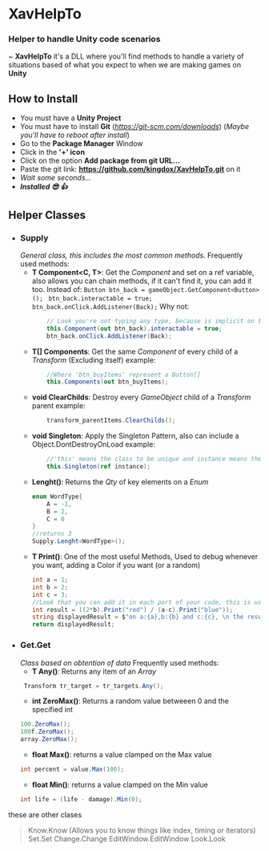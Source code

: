 # XavHelpTo
### Helper to handle Unity code scenarios
 ~ **XavHelpTo** it's a DLL where you'll find methods to handle a variety of situations based of what you expect to when we are
making games on **Unity**

## How to Install
- You must have a **Unity Project**
- You must have to install **Git** (_https://git-scm.com/downloads_) (_Maybe you'll have to reboot after install_)
- Go to the **Package Manager** Window
- Click in the **'+' icon** 
- Click on the option **Add package from git URL...**
- Paste the git link: **https://github.com/kingdox/XavHelpTo.git** on it
- _Wait some seconds..._
- ___Installed 😎 👍___

## Helper Classes

- ### Supply
    _General class, this includes the most common methods._
    Frequently used methods:
    - **T Component<C, T>**: 
        Get the _Component_ and set on a ref variable, also allows you can chain methods, if it can't find it, you can add it too.
        Instead of:
        ```Button btn_back = gameObject.GetComponent<Button>(); ```
        ```btn_back.interactable = true;```
        ```btn_back.onClick.AddListener(Back);```
        Why not:
        ``` cs
            // Look you're not typing any type, because is implicit on the variable 'btn_back'
            this.Component(out btn_back).interactable = true; 
            btn_back.onClick.AddListener(Back);
        ```
    - **T[] Components<T>**: 
        Get the same _Component_ of every child of a _Transform_ (Excluding itself)
        example:
        ``` cs
            //Where 'btn_buyItems' represent a Button[]
            this.Components(out btn_buyItems);
        ```
    - **void ClearChilds**: 
        Destroy every _GameObject_ child of a _Transform_ parent
        example:
        ``` cs
            transform_parentItems.ClearChilds();
        ```
    - **void Singleton<T>**:
        Apply the Singleton Pattern, also can include a Object.DontDestroyOnLoad
        example:
        ``` cs
            //'this' means the class to be unique and instance means the static variable of the Type
            this.Singleton(ref instance);
        ```
    - **Lenght<T>()**:
        Returns the _Qty_ of key elements on a _Enum_
        ``` cs
        enum WordType{
            A = -1,
            B = 2,
            C = 0
        }
        //returns 3
        Supply.Lenght<WordType>(); 
        ```
    - **T Print<T>()**:
        One of the most useful Methods, Used to debug whenever you want, adding a Color if you want (or a random)
        ``` cs
        int a = 1;
        int b = 2;
        int c = 3;
        //Look that you can add it in each part of your code, this is useful when you whant to debug each piece of code on a specified moment without any alteration of the formula
        int result = ((2*b).Print("red") / (a-c).Print("blue"));
        string displayedResult = $"on a:{a},b:{b} and c:{c}, \n the result is {result}".Print("magenta");
        return displayedResult;
        ```
- ### Get.Get
    _Class based on obtention of data_
    Frequently used methods:
    - **T Any<T>()**: 
    Returns any item of an _Array_
    ``` cs
     Transform tr_target = tr_targets.Any();
    ```
    - **int ZeroMax()**: 
    Returns a random value betweeen 0 and the specified int
    ``` cs
    100.ZeroMax();
    100f.ZeroMax();
    array.ZeroMax();
    ```
    - **float Max()**: 
    returns a value clamped on the Max value
    ``` cs
    int percent = value.Max(100);
    ```
    - **float Min()**: 
    returns a value clamped on the Min value
    ``` cs
    int life = (life - damage).Min(0);
    ```


these are other clases
> Know.Know (Allows you to know things like index, timing or iterators)
> Set.Set
> Change.Change
> EditWindow.EditWindow
> Look.Look
